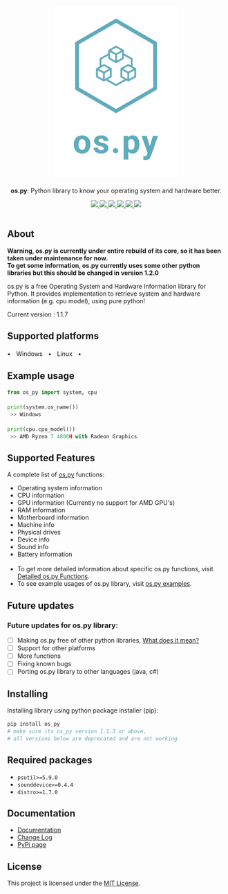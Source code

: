 <p align="center">
	<br>
	<img src="https://github.com/Bamboooz/os.py/blob/master/banner.png?raw=true">
	<br>
	<br>
	<b>os.py</b>: Python library to know your operating system and hardware better.
	<br>
</p>

<p align="center">
	<a href="https://opensource.org/licenses/MIT">
		<img src="https://img.shields.io/badge/license-MIT-blue.svg"/>
	</a>
	<a href="https://pypi.org/project/os.py/">
		<img src="https://img.shields.io/badge/version-1.1.7-yellow"/>
	</a>
	<a href="https://www.firsttimersonly.com/">
		<img src="https://img.shields.io/badge/first--timers--only-friendly-orange.svg?style=flat-square"/>
	</a>
  <a href="https://en.wikipedia.org/wiki/Python_(programming_language)">
		<img src="https://img.shields.io/badge/python-3.8,%203.9-green"/>
	</a>
  <a href="https://en.wikipedia.org/wiki/Operating_system">
		<img src="https://img.shields.io/badge/operating%20system-windows,%20linux-purple"/>
	</a>
  <a href="https://github.com/Bamboooz/os.py/wiki">
		<img src="https://img.shields.io/badge/docs-here-pink"/>
	</a>
  
  <br>
  <br>
</p>

## About

**Warning, os.py is currently under entire rebuild of its core, so it has been taken under maintenance for now.**<br>
**To get some information, os.py currently uses some other python libraries but this should be changed in version 1.2.0**

os.py is a free Operating System and Hardware Information library for Python. It provides implementation to retrieve system and hardware information (e.g. cpu model), using pure python!

Current version : 1.1.7

## Supported platforms

 •ㅤWindowsㅤ•ㅤLinuxㅤ•

## Example usage

```python
from os_py import system, cpu

print(system.os_name())
 >> Windows

print(cpu.cpu_model())
 >> AMD Ryzen 7 4800H with Radeon Graphics
```

## Supported Features

A complete list of [os.py](https://github.com/Bamboooz/os.py) functions:

 * Operating system information
 * CPU information
 * GPU information (Currently no support for AMD GPU's)
 * RAM information
 * Motherboard information
 * Machine info
 * Physical drives
 * Device info
 * Sound info
 * Battery information
<br><br>
 * To get more detailed information about specific os.py functions, visit [Detailed os.py Functions](https://github.com/Bamboooz/os.py/wiki/os.py-Functions).<br>
 * To see example usages of os.py library, visit [os.py examples](https://github.com/Bamboooz/os.py/tree/master/examples).

## Future updates

### Future updates for os.py library:

 - [ ] Making os.py free of other python libraries, [What does it mean?](https://github.com/Bamboooz/os.py#about)
 - [ ] Support for other platforms
 - [ ] More functions
 - [ ] Fixing known bugs
 - [ ] Porting os.py library to other languages (java, c#)

## Installing

Installing library using python package installer (pip):
```python
pip install os_py
# make sure its os_py version 1.1.3 or above,
# all versions below are deprecated and are not working
```

## Required packages
 - ``psutil>=5.9.0``
 - ``sounddevice>=0.4.4``
 - ``distro>=1.7.0``

## Documentation

 * [Documentation](https://github.com/Bamboooz/os.py/wiki)
 * [Change Log](https://github.com/Bamboooz/os.py/blob/master/CHANGELOG.txt)
 * [PyPi page](https://pypi.org/project/os.py/)

## License

This project is licensed under the [MIT License](https://opensource.org/licenses/MIT).

